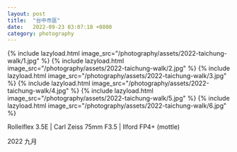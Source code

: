 ```yaml
---
layout: post
title:  "台中市區"
date:   2022-09-23 03:07:18 +0800
category: photography
---
```

{% include lazyload.html image_src="/photography/assets/2022-taichung-walk/1.jpg" %}
{% include lazyload.html image_src="/photography/assets/2022-taichung-walk/2.jpg" %}
{% include lazyload.html image_src="/photography/assets/2022-taichung-walk/3.jpg" %}
{% include lazyload.html image_src="/photography/assets/2022-taichung-walk/4.jpg" %}
{% include lazyload.html image_src="/photography/assets/2022-taichung-walk/5.jpg" %}
{% include lazyload.html image_src="/photography/assets/2022-taichung-walk/6.jpg" %}

Rolleiflex 3.5E | Carl Zeiss 75mm F3.5 | Ilford FP4+ (mottle)

2022 九月
